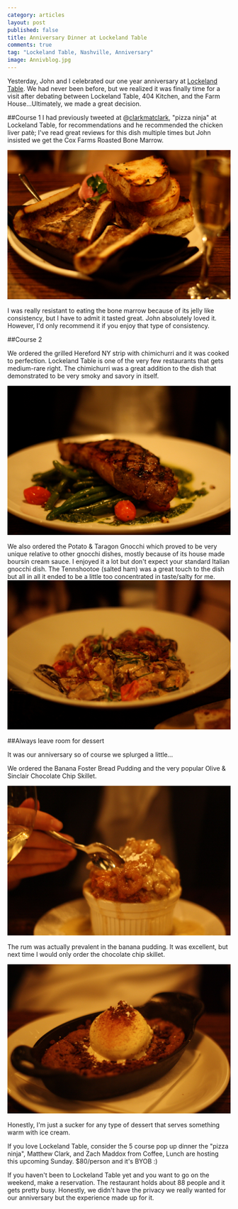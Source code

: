 ```yaml
---
category: articles
layout: post
published: false
title: Anniversary Dinner at Lockeland Table
comments: true
tag: "Lockeland Table, Nashville, Anniversary"
image: Annivblog.jpg
---
```


Yesterday, John and I celebrated our one year anniversary at [Lockeland Table](http://lockelandtable.com). We had never been before, but we realized it was finally time for a visit after debating between Lockeland Table, 404 Kitchen, and the Farm House...Ultimately, we made a great decision. 

##Course 1
I had previously tweeted at @[clarkmatclark](https://twitter.com/clarkmatclark), "pizza ninja" at Lockeland Table, for recommendations and he recommended the chicken liver patè; I've read great reviews for this dish multiple times but John insisted we get the Cox Farms Roasted Bone Marrow. 

![bonemarrowLT.JPG](/images/bonemarrowLT.JPG)

I was really resistant to eating the bone marrow because of its jelly like consistency, but I have to admit it tasted great. John absolutely loved it. However, I'd only recommend it if you enjoy that type of consistency.

##Course 2

We ordered the grilled Hereford NY strip with chimichurri and it was cooked to perfection. Lockeland Table is one of the very few restaurants that gets medium-rare right. The chimichurri was a great addition to the dish that demonstrated to be very smoky and savory in itself. 

![NYSTRIPLT.jpg](/images/NYSTRIPLT.jpg)

We also ordered the Potato & Taragon Gnocchi which proved to be very unique relative to other gnocchi dishes, mostly because of its house made boursin cream sauce. I enjoyed it a lot but don't expect your standard Italian gnocchi dish. The Tennshootoe (salted ham) was a great touch to the dish but all in all it ended to be a little too concentrated in taste/salty for me.
![GNOCCHILT.jpg](/images/GNOCCHILT.jpg)

##Always leave room for dessert

It was our anniversary so of course we splurged a little...

We ordered the Banana Foster Bread Pudding and the very popular Olive & Sinclair Chocolate Chip Skillet. 

![BANANAbpudding.jpg](/images/BANANAbpudding.jpg)

The rum was actually prevalent in the banana pudding. It was excellent, but next time I would only order the chocolate chip skillet. 

![Chocolatechipskillet.jpg](/images/Chocolatechipskillet.jpg)

Honestly, I'm just a sucker for any type of dessert that serves something warm with ice cream. 


If you love Lockeland Table, consider the 5 course pop up dinner the "pizza ninja", Matthew Clark, and Zach Maddox from Coffee, Lunch are hosting this upcoming Sunday. $80/person and it's BYOB :) 

If you haven't been to Lockeland Table yet and you want to go on the weekend, make a reservation. The restaurant holds about 88 people and it gets pretty busy. Honestly, we didn't have the privacy we really wanted for our anniversary but the experience made up for it. 